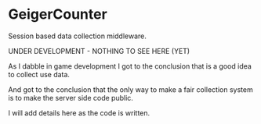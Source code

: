 # GeigerCounter
Session based data collection middleware.

UNDER DEVELOPMENT - NOTHING TO SEE HERE (YET)

As I dabble in game development I got to the conclusion that is a good idea to collect use data.

And got to the conclusion that the only way to make a fair collection system is to make the server side code public.

I will add details here as the code is written.